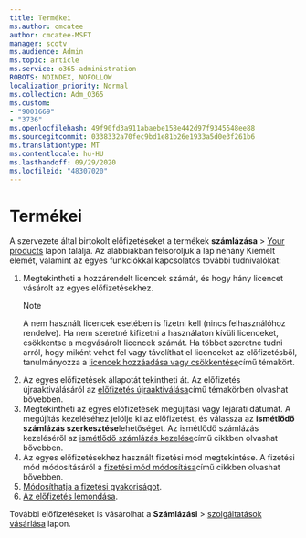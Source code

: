 ```yaml
---
title: Termékei
ms.author: cmcatee
author: cmcatee-MSFT
manager: scotv
ms.audience: Admin
ms.topic: article
ms.service: o365-administration
ROBOTS: NOINDEX, NOFOLLOW
localization_priority: Normal
ms.collection: Adm_O365
ms.custom:
- "9001669"
- "3736"
ms.openlocfilehash: 49f90fd3a911abaebe158e442d97f9345548ee88
ms.sourcegitcommit: 0338332a70fec9bd1e81b26e1933a5d0e3f261b6
ms.translationtype: MT
ms.contentlocale: hu-HU
ms.lasthandoff: 09/29/2020
ms.locfileid: "48307020"
---
```

# <a name="your-products"></a>Termékei

A szervezete által birtokolt előfizetéseket a termékek **számlázása**  >  [Your products](https://go.microsoft.com/fwlink/p/?linkid=842054) lapon találja. Az alábbiakban felsoroljuk a lap néhány Kiemelt elemét, valamint az egyes funkciókkal kapcsolatos további tudnivalókat:

1. Megtekintheti a hozzárendelt licencek számát, és hogy hány licencet vásárolt az egyes előfizetésekhez.
    > [!NOTE]
    > A nem használt licencek esetében is fizetni kell (nincs felhasználóhoz rendelve). Ha nem szeretné kifizetni a használaton kívüli licenceket, csökkentse a megvásárolt licencek számát. Ha többet szeretne tudni arról, hogy miként vehet fel vagy távolíthat el licenceket az előfizetésből, tanulmányozza a [licencek hozzáadása vagy csökkentése](https://docs.microsoft.com/alchemyinsights/how-to-add-or-reduce-licenses)című témakört.
2. Az egyes előfizetések állapotát tekintheti át. Az előfizetés újraaktiválásáról az [előfizetés újraaktiválása](reactivate-your-subscription.md)című témakörben olvashat bővebben.
3. Megtekintheti az egyes előfizetések megújítási vagy lejárati dátumát. A megújítás kezeléséhez jelölje ki az előfizetést, és válassza az **ismétlődő számlázás szerkesztése**lehetőséget. Az ismétlődő számlázás kezeléséről az [ismétlődő számlázás kezelése](manage-auto-renewal.md)című cikkben olvashat bővebben.
4. Az egyes előfizetésekhez használt fizetési mód megtekintése. A fizetési mód módosításáról a [fizetési mód módosítása](change-payment-method.md)című cikkben olvashat bővebben.
5. [Módosíthatja a fizetési gyakoriságot](change-how-often-you-pay.md).
6. [Az előfizetés lemondása](https://go.microsoft.com/fwlink/?linkid=2119113).

További előfizetéseket is vásárolhat a **Számlázási**  >  [szolgáltatások vásárlása](https://go.microsoft.com/fwlink/p/?linkid=868433) lapon.